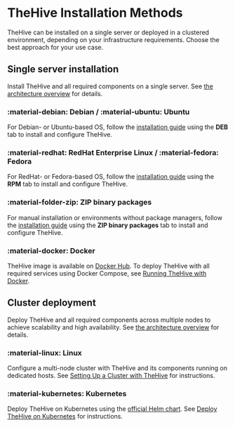 # TheHive Installation Methods

TheHive can be installed on a single server or deployed in a clustered environment, depending on your infrastructure requirements. Choose the best approach for your use case.

## Single server installation

Install TheHive and all required components on a single server. See [the architecture overview](../overview/index.md#architecture) for details.

### :material-debian: Debian / :material-ubuntu: Ubuntu

For Debian- or Ubuntu-based OS, follow the [installation guide](installation-guide-linux-standalone-server.md) using the **DEB** tab to install and configure TheHive.

### :material-redhat: RedHat Enterprise Linux / :material-fedora: Fedora

For RedHat- or Fedora-based OS, follow the [installation guide](installation-guide-linux-standalone-server.md) using the **RPM** tab to install and configure TheHive.

### :material-folder-zip: ZIP binary packages

For manual installation or environments without package managers, follow the [installation guide](installation-guide-linux-standalone-server.md) using the **ZIP binary packages** tab to install and configure TheHive.

### :material-docker: Docker

TheHive image is available on [Docker Hub](https://hub.docker.com/r/strangebee/TheHive). To deploy TheHive with all required services using Docker Compose, see [Running TheHive with Docker](../installation/docker.md).

## Cluster deployment

Deploy TheHive and all required components across multiple nodes to achieve scalability and high availability. See [the architecture overview](../overview/index.md#architecture) for details.

### :material-linux: Linux

Configure a multi-node cluster with TheHive and its components running on dedicated hosts. See [Setting Up a Cluster with TheHive](deploying-a-cluster.md) for instructions.

### :material-kubernetes: Kubernetes

Deploy TheHive on Kubernetes using the [official Helm chart](https://github.com/StrangeBeeCorp/helm-charts/tree/main/thehive-charts/thehive). See [Deploy TheHive on Kubernetes](../installation/kubernetes.md) for instructions.